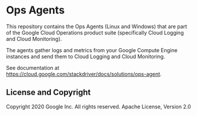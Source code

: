 # Ops Agents

This repository contains the Ops Agents (Linux and Windows) that are part of the
Google Cloud Operations product suite (specifically Cloud Logging and Cloud
Monitoring).
 
The agents gather logs and metrics from your Google Compute Engine instances and
send them to Cloud Logging and Cloud Monitoring.

See documentation at https://cloud.google.com/stackdriver/docs/solutions/ops-agent.

## License and Copyright

Copyright 2020 Google Inc. All rights reserved.
Apache License, Version 2.0

